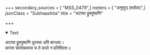 +++
secondary_sources = [ "MSS_0479",]
meters = [ "अनुष्टुप् (श्लोक)",]
jsonClass = "Subhaashita"
title = "अटव्या द्रुमपुष्पाणि"

+++

<details open><summary>Text</summary>

अटव्या द्रुमपुष्पाणि दूरस्था अपि बान्धवाः।  
कान्ता चालेख्यरूपा च ते काले न प्रतिष्ठिताः॥
</details>
